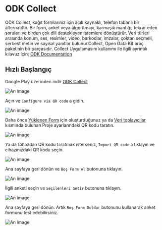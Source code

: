 # ODK Collect
 
ODK Collect, kağıt formlarınız için açık kaynaklı, telefon tabanlı bir alternatiftir. Bir form, anket veya algoritmayı, karmaşık mantığı, tekrar eden soruları ve birden çok dili destekleyen istemlere dönüştürür. Veri türleri arasında konum, ses, resimler, video, barkodlar, imzalar, çoktan seçmeli, serbest metin ve sayısal yanıtlar bulunur.Collect, Open Data Kit araç paketinin bir parçasıdır. Collect Uygulamasını kullanımı ile ilgili ayrıntılı kılavuz için; [ODK Documentation](https://docs.getodk.org/collect-using/)
 
## Hızlı Başlangıç
 
Google Play üzerinden indir [ODK Collect](https://play.google.com/store/apps/details?id=org.odk.collect.android&hl=en)  
 
![An image](./img/collect_gplay.png)
 
Açın ve  `Configure via QR code` a gidin.
 
![An image](./img/collect_menu.png)
 
 Daha önce [Yüklenen Form](/tr/guide/12-test-form.html#test-verilerini-gonderin) için oluşturduğunuz ya da [Veri toplayıcılar](/tr/guide/20-data-collectors.html) kısmında bulunan Proje ayarlarındaki QR kodu taratın. 
 
![An image](./img/collect_qrcode.png)
 
Ya da Cihazdan QR kodu taratmak isterseniz, `Import QR code` a tıklayın ve cihazınızdaki QR kodu seçin.

![An image](./img/collect_fmanage.png)
 
Ana sayfaya geri dönün ve `Boş Form Al` butonuna tıklayın.
 
![An image](./img/collect_main.png)
 
İlgili anketi seçin ve `Seçilenleri Getir` butonuna tıklayın.
 
![An image](./img/collect_form.png)
 
Ana sayfaya geri dönün. Artık `Boş Form Doldur` butonunu kullanarak anket formunu test edebilirsiniz.
 
![An image](./img/fill_form.png)
